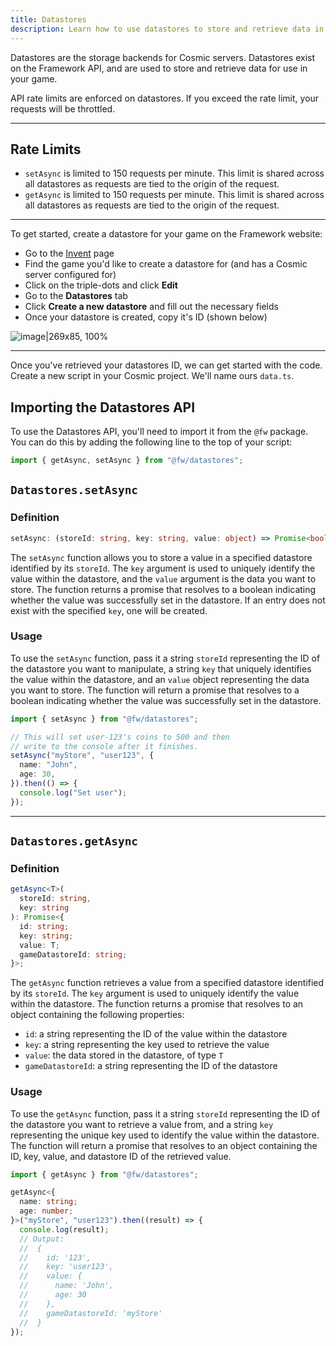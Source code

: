 ```yaml
---
title: Datastores
description: Learn how to use datastores to store and retrieve data in your games.
---
```


Datastores are the storage backends for Cosmic servers. Datastores exist on the Framework API, and are used to store and retrieve data for use in your game.

API rate limits are enforced on datastores. If you exceed the rate limit, your requests will be throttled.

---

## Rate Limits

- `setAsync` is limited to 150 requests per minute. This limit is shared across all datastores as requests are tied to the origin of the request.
- `getAsync` is limited to 150 requests per minute. This limit is shared across all datastores as requests are tied to the origin of the request.

---

To get started, create a datastore for your game on the Framework website:

- Go to the [Invent](https://framework.solarius.me/invent) page
- Find the game you'd like to create a datastore for (and has a Cosmic server configured for)
- Click on the triple-dots and click **Edit**
- Go to the **Datastores** tab
- Click **Create a new datastore** and fill out the necessary fields
- Once your datastore is created, copy it's ID (shown below)

![image|269x85, 100%](https://discourse.solarius.me/uploads/default/original/1X/d3f895e9a5da5ec4c115b9539ccf5ce09196c378.png)

---

Once you've retrieved your datastores ID, we can get started with the code. Create a new script in your Cosmic project. We'll name ours `data.ts`.

## Importing the Datastores API

To use the Datastores API, you'll need to import it from the `@fw` package. You can do this by adding the following line to the top of your script:

```ts
import { getAsync, setAsync } from "@fw/datastores";
```

## `Datastores.setAsync`

### Definition

```ts
setAsync: (storeId: string, key: string, value: object) => Promise<boolean>;
```

The `setAsync` function allows you to store a value in a specified datastore identified by its `storeId`. The `key` argument is used to uniquely identify the value within the datastore, and the `value` argument is the data you want to store. The function returns a promise that resolves to a boolean indicating whether the value was successfully set in the datastore. If an entry does not exist with the specified `key`, one will be created.

### Usage

To use the `setAsync` function, pass it a string `storeId` representing the ID of the datastore you want to manipulate, a string `key` that uniquely identifies the value within the datastore, and an `value` object representing the data you want to store. The function will return a promise that resolves to a boolean indicating whether the value was successfully set in the datastore.

```ts
import { setAsync } from "@fw/datastores";

// This will set user-123's coins to 500 and then
// write to the console after it finishes.
setAsync("myStore", "user123", {
  name: "John",
  age: 30,
}).then(() => {
  console.log("Set user");
});
```

---

## `Datastores.getAsync`

### Definition

```ts
getAsync<T>(
  storeId: string,
  key: string
): Promise<{
  id: string;
  key: string;
  value: T;
  gameDatastoreId: string;
}>;
```

The `getAsync` function retrieves a value from a specified datastore identified by its `storeId`. The `key` argument is used to uniquely identify the value within the datastore. The function returns a promise that resolves to an object containing the following properties:

- `id`: a string representing the ID of the value within the datastore
- `key`: a string representing the key used to retrieve the value
- `value`: the data stored in the datastore, of type `T`
- `gameDatastoreId`: a string representing the ID of the datastore

### Usage

To use the `getAsync` function, pass it a string `storeId` representing the ID of the datastore you want to retrieve a value from, and a string `key` representing the unique key used to identify the value within the datastore. The function will return a promise that resolves to an object containing the ID, key, value, and datastore ID of the retrieved value.

```ts
import { getAsync } from "@fw/datastores";

getAsync<{
  name: string;
  age: number;
}>("myStore", "user123").then((result) => {
  console.log(result);
  // Output:
  //  {
  //    id: '123',
  //    key: 'user123',
  //    value: {
  //      name: 'John',
  //      age: 30
  //    },
  //    gameDatastoreId: 'myStore'
  //  }
});
```

